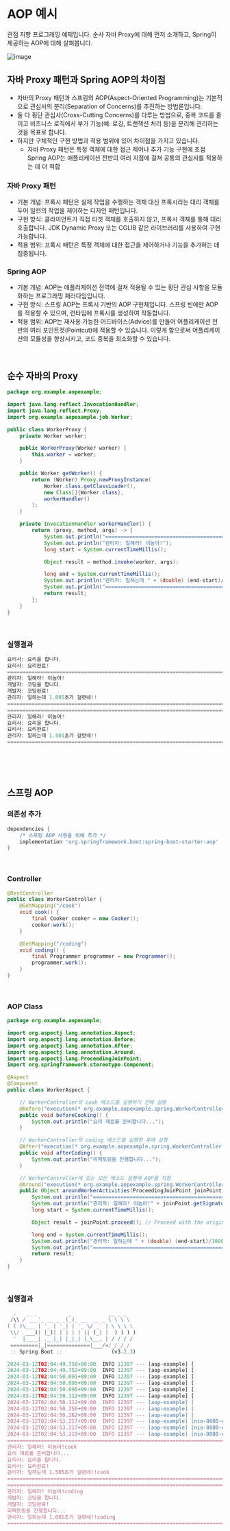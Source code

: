 # AOP 예시
관점 지향 프로그래밍 예제입니다. 순사 자바 Proxy에 대해 먼저 소개하고, Spring이 제공하는 AOP에 대해 살펴봅니다.

![image](https://github.com/chhs2131/SpringExample/assets/10378777/ac0cb487-2823-4776-87a8-92d6f55488b8)

## 자바 Proxy 패턴과 Spring AOP의 차이점
- 자바의 Proxy 패턴과 스프링의 AOP(Aspect-Oriented Programming)는 기본적으로 관심사의 분리(Separation of Concerns)를 추진하는 방법론입니다.
- 둘 다 횡단 관심사(Cross-Cutting Concerns)를 다루는 방법으로, 중복 코드를 줄이고 비즈니스 로직에서 부가 기능(예: 로깅, 트랜잭션 처리 등)을 분리해 관리하는 것을 목표로 합니다. 
- 하지만 구체적인 구현 방법과 적용 범위에 있어 차이점을 가지고 있습니다.
    - 자바 Proxy 패턴은 특정 객체에 대한 접근 제어나 추가 기능 구현에 초점
    Spring AOP는 애플리케이션 전반의 여러 지점에 걸쳐 공통의 관심사를 적용하는 데 더 적합

### 자바 Proxy 패턴
- 기본 개념: 프록시 패턴은 실제 작업을 수행하는 객체 대신 프록시라는 대리 객체를 두어 일련의 작업을 제어하는 디자인 패턴입니다.
- 구현 방식: 클라이언트가 직접 타겟 객체를 호출하지 않고, 프록시 객체를 통해 대리 호출합니다. JDK Dynamic Proxy 또는 CGLIB 같은 라이브러리를 사용하여 구현 가능합니다.
- 적용 범위: 프록시 패턴은 특정 객체에 대한 접근을 제어하거나 기능을 추가하는 데 집중됩니다.

### Spring AOP
- 기본 개념: AOP는 애플리케이션 전역에 걸쳐 적용될 수 있는 횡단 관심 사항을 모듈화하는 프로그래밍 패러다임입니다.
- 구현 방식: 스프링 AOP는 프록시 기반의 AOP 구현체입니다. 스프링 빈에만 AOP를 적용할 수 있으며, 런타임에 프록시를 생성하여 작동합니다.
- 적용 범위: AOP는 재사용 가능한 어드바이스(Advice)를 만들어 어플리케이션 전반의 여러 포인트컷(Pointcut)에 적용할 수 있습니다. 이렇게 함으로써 어플리케이션의 모듈성을 향상시키고, 코드 중복을 최소화할 수 있습니다.



</br>

## 순수 자바의 Proxy 
```java
package org.example.aopexample;

import java.lang.reflect.InvocationHandler;
import java.lang.reflect.Proxy;
import org.example.aopexample.job.Worker;

public class WorkerProxy {
    private Worker worker;

    public WorkerProxy(Worker worker) {
        this.worker = worker;
    }

    public Worker getWorker() {
        return (Worker) Proxy.newProxyInstance(
            Worker.class.getClassLoader(),
            new Class[]{Worker.class},
            workerHandler()
        );
    }

    private InvocationHandler workerHandler() {
        return (proxy, method, args) -> {
            System.out.println("====================================================================================");
            System.out.println("관리자: 일해라! 이놈아!");
            long start = System.currentTimeMillis();

            Object result = method.invoke(worker, args);

            long end = System.currentTimeMillis();
            System.out.println("관리자: 일하는데 " + (double) (end-start)/1000 + "초가 걸렷네!!");
            System.out.println("====================================================================================");
            return result;
        };
    }
}
```


</br>

### 실행결과
```javascript
요리사: 요리을 합니다.
요리사: 요리완료!
====================================================================================
관리자: 일해라! 이놈아!
개발자: 코딩을 합니다.
개발자: 코딩완료!
관리자: 일하는데 1.005초가 걸렷네!!
====================================================================================
====================================================================================
관리자: 일해라! 이놈아!
요리사: 요리을 합니다.
요리사: 요리완료!
관리자: 일하는데 1.501초가 걸렷네!!
====================================================================================
```

</br>
</br>
</br>

## 스프링 AOP

### 의존성 추가
```groovy
dependencies {
    /* 스프링 AOP 사용을 위해 추가 */
    implementation 'org.springframework.boot:spring-boot-starter-aop'
}
```


</br>

### Controller
```java
@RestController
public class WorkerController {
    @GetMapping("/cook")
    void cook() {
        final Cooker cooker = new Cooker();
        cooker.work();
    }

    @GetMapping("/coding")
    void coding() {
        final Programmer programmer = new Programmer();
        programmer.work();
    }
}
```

</br>

### AOP Class
```java
package org.example.aopexample;

import org.aspectj.lang.annotation.Aspect;
import org.aspectj.lang.annotation.Before;
import org.aspectj.lang.annotation.After;
import org.aspectj.lang.annotation.Around;
import org.aspectj.lang.ProceedingJoinPoint;
import org.springframework.stereotype.Component;

@Aspect
@Component
public class WorkerAspect {

    // WorkerController의 cook 메소드를 실행하기 전에 실행
    @Before("execution(* org.example.aopexample.spring.WorkerController.cook(..))")
    public void beforeCooking() {
        System.out.println("요리 재료를 준비합니다...");
    }

    // WorkerController의 coding 메소드를 실행한 후에 실행
    @After("execution(* org.example.aopexample.spring.WorkerController.coding(..))")
    public void afterCoding() {
        System.out.println("리팩토링을 진행합니다...");
    }

    // WorkerController에 있는 모든 메소드 실행에 AOP를 지정
    @Around("execution(* org.example.aopexample.spring.WorkerController.*(..))")
    public Object aroundWorkerActivities(ProceedingJoinPoint joinPoint) throws Throwable {
        System.out.println("====================================================================================");
        System.out.println("관리자: 일해라! 이놈아!" + joinPoint.getSignature().getName());
        long start = System.currentTimeMillis();

        Object result = joinPoint.proceed(); // Proceed with the original method call

        long end = System.currentTimeMillis();
        System.out.println("관리자: 일하는데 " + (double) (end-start)/1000 + "초가 걸렷네!!" + joinPoint.getSignature().getName());
        System.out.println("====================================================================================");
        return result;
    }
}
```

</br>

### 실행결과
```javascript
  .   ____          _            __ _ _
 /\\ / ___'_ __ _ _(_)_ __  __ _ \ \ \ \
( ( )\___ | '_ | '_| | '_ \/ _` | \ \ \ \
 \\/  ___)| |_)| | | | | || (_| |  ) ) ) )
  '  |____| .__|_| |_|_| |_\__, | / / / /
 =========|_|==============|___/=/_/_/_/
 :: Spring Boot ::                (v3.2.3)

2024-03-12T02:04:49.750+09:00  INFO 12397 --- [aop-example] [           main] o.e.aopexample.AopExampleApplication     : Starting AopExampleApplication using Java 17.0.4.1 with PID 12397 (/Users/hyeon/Documents/GitHub/SpringExample/aop-example/build/classes/java/main started by hyeon in /Users/hyeon/Documents/GitHub/SpringExample/aop-example)
2024-03-12T02:04:49.752+09:00  INFO 12397 --- [aop-example] [           main] o.e.aopexample.AopExampleApplication     : The following 1 profile is active: "local"
2024-03-12T02:04:50.091+09:00  INFO 12397 --- [aop-example] [           main] o.s.b.w.embedded.tomcat.TomcatWebServer  : Tomcat initialized with port 8080 (http)
2024-03-12T02:04:50.095+09:00  INFO 12397 --- [aop-example] [           main] o.apache.catalina.core.StandardService   : Starting service [Tomcat]
2024-03-12T02:04:50.095+09:00  INFO 12397 --- [aop-example] [           main] o.apache.catalina.core.StandardEngine    : Starting Servlet engine: [Apache Tomcat/10.1.19]
2024-03-12T02:04:50.112+09:00  INFO 12397 --- [aop-example] [           main] o.a.c.c.C.[Tomcat].[localhost].[/]       : Initializing Spring embedded WebApplicationContext
2024-03-12T02:04:50.112+09:00  INFO 12397 --- [aop-example] [           main] w.s.c.ServletWebServerApplicationContext : Root WebApplicationContext: initialization completed in 344 ms
2024-03-12T02:04:50.256+09:00  INFO 12397 --- [aop-example] [           main] o.s.b.w.embedded.tomcat.TomcatWebServer  : Tomcat started on port 8080 (http) with context path ''
2024-03-12T02:04:50.262+09:00  INFO 12397 --- [aop-example] [           main] o.e.aopexample.AopExampleApplication     : Started AopExampleApplication in 0.631 seconds (process running for 4.865)
2024-03-12T02:04:53.217+09:00  INFO 12397 --- [aop-example] [nio-8080-exec-1] o.a.c.c.C.[Tomcat].[localhost].[/]       : Initializing Spring DispatcherServlet 'dispatcherServlet'
2024-03-12T02:04:53.217+09:00  INFO 12397 --- [aop-example] [nio-8080-exec-1] o.s.web.servlet.DispatcherServlet        : Initializing Servlet 'dispatcherServlet'
2024-03-12T02:04:53.219+09:00  INFO 12397 --- [aop-example] [nio-8080-exec-1] o.s.web.servlet.DispatcherServlet        : Completed initialization in 2 ms
====================================================================================
관리자: 일해라! 이놈아!cook
요리 재료를 준비합니다...
요리사: 요리을 합니다.
요리사: 요리완료!
관리자: 일하는데 1.505초가 걸렷네!!cook
====================================================================================
====================================================================================
관리자: 일해라! 이놈아!coding
개발자: 코딩을 합니다.
개발자: 코딩완료!
리팩토링을 진행합니다...
관리자: 일하는데 1.005초가 걸렷네!!coding
====================================================================================
```

